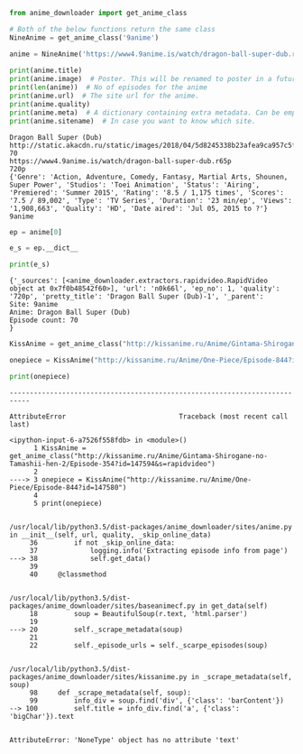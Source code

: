 

```python
from anime_downloader import get_anime_class

# Both of the below functions return the same class
NineAnime = get_anime_class('9anime')
```


```python
anime = NineAnime('https://www4.9anime.is/watch/dragon-ball-super-dub.r65p', quality='720p')
	
print(anime.title)
print(anime.image)  # Poster. This will be renamed to poster in a future release.
print(len(anime))  # No of episodes for the anime
print(anime.url)  # The site url for the anime.
print(anime.quality)
print(anime.meta)  # A dictionary containing extra metadata. Can be empty and can vary across sites.
print(anime.sitename)  # In case you want to know which site.

```

    Dragon Ball Super (Dub)
    http://static.akacdn.ru/static/images/2018/04/5d8245338b23afea9ca957c5f7d44f98.jpg
    70
    https://www4.9anime.is/watch/dragon-ball-super-dub.r65p
    720p
    {'Genre': 'Action, Adventure, Comedy, Fantasy, Martial Arts, Shounen, Super Power', 'Studios': 'Toei Animation', 'Status': 'Airing', 'Premiered': 'Summer 2015', 'Rating': '8.5 / 1,175 times', 'Scores': '7.5 / 89,002', 'Type': 'TV Series', 'Duration': '23 min/ep', 'Views': '1,908,663', 'Quality': 'HD', 'Date aired': 'Jul 05, 2015 to ?'}
    9anime



```python
ep = anime[0]
```


```python
e_s = ep.__dict__

print(e_s)
```

    {'_sources': [<anime_downloader.extractors.rapidvideo.RapidVideo object at 0x7f0b48542f60>], 'url': 'n0k66l', 'ep_no': 1, 'quality': '720p', 'pretty_title': 'Dragon Ball Super (Dub)-1', '_parent': 
    Site: 9anime
    Anime: Dragon Ball Super (Dub)
    Episode count: 70
    }



```python
KissAnime = get_anime_class("http://kissanime.ru/Anime/Gintama-Shirogane-no-Tamashii-hen-2/Episode-354?id=147594&s=rapidvideo")

onepiece = KissAnime("http://kissanime.ru/Anime/One-Piece/Episode-844?id=147580")

print(onepiece)

```


    ---------------------------------------------------------------------------

    AttributeError                            Traceback (most recent call last)

    <ipython-input-6-a7526f558fdb> in <module>()
          1 KissAnime = get_anime_class("http://kissanime.ru/Anime/Gintama-Shirogane-no-Tamashii-hen-2/Episode-354?id=147594&s=rapidvideo")
          2 
    ----> 3 onepiece = KissAnime("http://kissanime.ru/Anime/One-Piece/Episode-844?id=147580")
          4 
          5 print(onepiece)


    /usr/local/lib/python3.5/dist-packages/anime_downloader/sites/anime.py in __init__(self, url, quality, _skip_online_data)
         36         if not _skip_online_data:
         37             logging.info('Extracting episode info from page')
    ---> 38             self.get_data()
         39 
         40     @classmethod


    /usr/local/lib/python3.5/dist-packages/anime_downloader/sites/baseanimecf.py in get_data(self)
         18         soup = BeautifulSoup(r.text, 'html.parser')
         19 
    ---> 20         self._scrape_metadata(soup)
         21 
         22         self._episode_urls = self._scarpe_episodes(soup)


    /usr/local/lib/python3.5/dist-packages/anime_downloader/sites/kissanime.py in _scrape_metadata(self, soup)
         98     def _scrape_metadata(self, soup):
         99         info_div = soup.find('div', {'class': 'barContent'})
    --> 100         self.title = info_div.find('a', {'class': 'bigChar'}).text
    

    AttributeError: 'NoneType' object has no attribute 'text'

